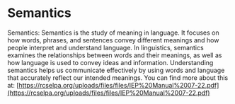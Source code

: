 # Semantics
Semantics: Semantics is the study of meaning in language. It focuses on how words, phrases, and sentences convey different meanings and how people interpret and understand language. In linguistics, semantics examines the relationships between words and their meanings, as well as how language is used to convey ideas and information. Understanding semantics helps us communicate effectively by using words and language that accurately reflect our intended meanings.
You can find more about this at: [https://rcselpa.org/uploads/files/files/IEP%20Manual%2007-22.pdf](https://rcselpa.org/uploads/files/files/IEP%20Manual%2007-22.pdf)
